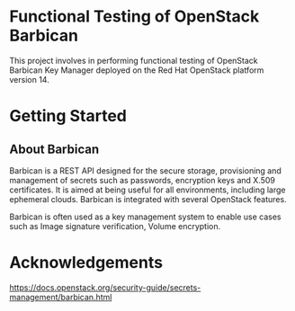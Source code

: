 # Functional Testing of OpenStack Barbican
This project involves in performing functional testing of OpenStack Barbican Key Manager deployed on the Red Hat OpenStack platform version 14.

# Getting Started
## About Barbican
Barbican is a REST API designed for the secure storage, provisioning and management of secrets such as passwords, encryption keys and X.509 certificates. It is aimed at being useful for all environments, including large ephemeral clouds. Barbican is integrated with several OpenStack features. 

Barbican is often used as a key management system to enable use cases such as Image signature verification, Volume encryption.

# Acknowledgements
https://docs.openstack.org/security-guide/secrets-management/barbican.html 
